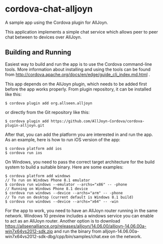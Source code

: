 cordova-chat-alljoyn
====================

A sample app using the Cordova plugin for AllJoyn.  

This application implements a simple chat service which allows peer to peer chat between to devices over AllJoyn.

Building and Running
--------------------

Easiest way to build and run the app is to use the Cordova command-line tools. More information about installing and using the tools can be found from http://cordova.apache.org/docs/en/edge/guide_cli_index.md.html .

This app depends on the AllJoyn plugin, which needs to be added first before the app works properly. From plugin repository, it can be installed like this:

```
$ cordova plugin add org.allseen.alljoyn
```

or directly from the Git repository like this:

```
$ cordova plugin add https://github.com/AllJoyn-Cordova/cordova-plugin-alljoyn.git
```

After that, you can add the platform you are interested in and run the app. As an example, here is how to run iOS version of the app:

```
$ cordova platform add ios
$ cordova run ios
```

On Windows, you need to pass the correct target architecture for the build system to build a suitable binary. Here are some examples:

```
$ cordova platform add windows
// To run on Windows Phone 8.1 emulator
$ cordova run windows --emulator --archs="x86" -- -phone
// Running on Windows Phone 8.1 device
$ cordova run windows --device --archs="arm" -- -phone
// To run on desktop (current default is Windows 8.1 build)
$ cordova run windows --device --archs="x64" -- -win
```

For the app to work, you need to have an AllJoyn router running in the same network.  Windows 10 preview includes a windows service you can enable to act as an AllJoyn router.  Another option is to download https://allseenalliance.org/releases/alljoyn/14.06.00/alljoyn-14.06.00a-win7x64vs2012-sdk.zip
and run the binary from alljoyn-14.06.00a-win7x64vs2012-sdk-dbg/cpp/bin/samples/chat.exe on the network.

